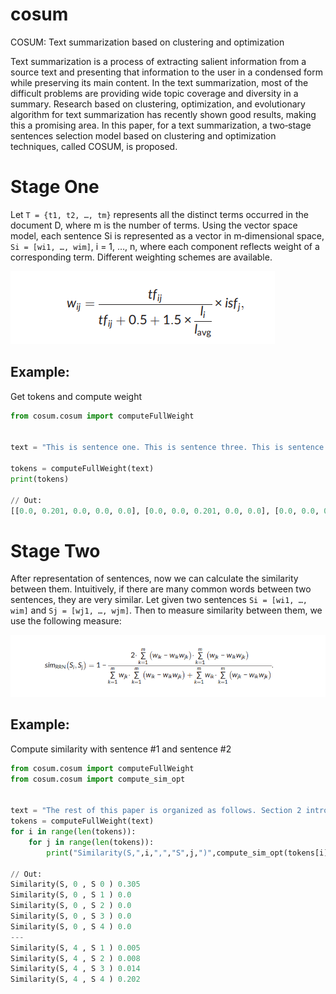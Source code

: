 # cosum
COSUM: Text summarization based on clustering and
optimization

Text summarization is a process of extracting salient information from a source text
and presenting that information to the user in a condensed form while preserving
its main content. In the text summarization, most of the difficult problems are providing wide topic coverage and diversity in a summary. Research based on clustering,
optimization, and evolutionary algorithm for text summarization has recently shown
good results, making this a promising area. In this paper, for a text summarization, a
two‐stage sentences selection model based on clustering and optimization techniques, called COSUM, is proposed.


# Stage One


Let `T = {t1, t2, …, tm}` represents all the distinct terms occurred in the document D, where m is the number of terms. Using the vector space model,
each sentence Si is represented as a vector in m‐dimensional space, `Si = [wi1, …, wim]`, i = 1, …, n, where each component reflects weight of a corresponding term. Different weighting schemes are available.


![Image of Yaktocat](images/weight_formula.png)

## Example:
Get tokens and compute weight

```python
from cosum.cosum import computeFullWeight


text = "This is sentence one. This is sentence three. This is sentence four. This is sentence five."

tokens = computeFullWeight(text)
print(tokens)

// Out: 
[[0.0, 0.201, 0.0, 0.0, 0.0], [0.0, 0.0, 0.201, 0.0, 0.0], [0.0, 0.0, 0.0, 0.201, 0.0], [0.0, 0.0, 0.0, 0.0, 0.201]]
```

# Stage Two

After representation of sentences, now we can calculate the similarity between them. Intuitively, if there are many common words between
two sentences, they are very similar. Let given two sentences `Si = [wi1, …, wim]` and `Sj = [wj1, …, wjm]`. Then to measure similarity between them, we
use the following measure:

![Image of Yaktocat](images/similarity_formula.png)

## Example:
Compute similarity with sentence #1 and sentence #2

```python
from cosum.cosum import computeFullWeight
from cosum.cosum import compute_sim_opt


text = "The rest of this paper is organized as follows. Section 2 introduces the overview of related work. In Section 3, mathematical formulation of sentence selection problem for text summarization is introduced. It first segregates the sentences into clusters by topics, and then, the sentence selection problem from each cluster is formulated as an optimization problem. Section 4 presents a modified DE algorithm for solving the optimization problem."
tokens = computeFullWeight(text)
for i in range(len(tokens)):
    for j in range(len(tokens)):
        print("Similarity(S,",i,",","S",j,")",compute_sim_opt(tokens[i],tokens[j]))

// Out: 
Similarity(S, 0 , S 0 ) 0.305
Similarity(S, 0 , S 1 ) 0.0
Similarity(S, 0 , S 2 ) 0.0
Similarity(S, 0 , S 3 ) 0.0
Similarity(S, 0 , S 4 ) 0.0
---
Similarity(S, 4 , S 1 ) 0.005
Similarity(S, 4 , S 2 ) 0.008
Similarity(S, 4 , S 3 ) 0.014
Similarity(S, 4 , S 4 ) 0.202
```